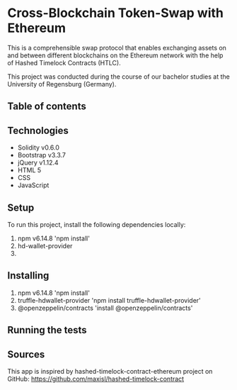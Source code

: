 # Cross-Blockchain Token-Swap with Ethereum
This is a comprehensible swap protocol that enables exchanging assets on and between different blockchains on the Ethereum network with the help of Hashed Timelock Contracts (HTLC).

This project was conducted during the course of our bachelor studies at the University of Regensburg (Germany).

## Table of contents


## Technologies 
-	Solidity v0.6.0
-	Bootstrap v3.3.7
-	jQuery v1.12.4
-	HTML 5
-	CSS
-	JavaScript

## Setup
To run this project, install the following dependencies locally:
1.	npm v6.14.8
'npm install'
2.	hd-wallet-provider
3.	

## Installing
1.	npm v6.14.8
'npm install'
2. truffle-hdwallet-provider
'npm install truffle-hdwallet-provider'
3. @openzeppelin/contracts
'install @openzeppelin/contracts'

## Running the tests

## Sources 
This app is inspired by hashed-timelock-contract-ethereum project on GitHub:
https://github.com/maxisl/hashed-timelock-contract
